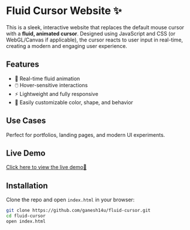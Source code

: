 # Fluid Cursor Website ✨

This is a sleek, interactive website that replaces the default mouse cursor with a **fluid, animated cursor**. Designed using JavaScript and CSS (or WebGL/Canvas if applicable), the cursor reacts to user input in real-time, creating a modern and engaging user experience.

## Features
- 🔵 Real-time fluid animation
- 🖱️ Hover-sensitive interactions
- ⚡ Lightweight and fully responsive
- 🎨 Easily customizable color, shape, and behavior

## Use Cases
Perfect for portfolios, landing pages, and modern UI experiments.

## Live Demo
[Click here to view the live demo💚](https://projectsai.netlify.app/)

## Installation
Clone the repo and open `index.html` in your browser:
```bash
git clone https://github.com/ganesh14u/fluid-cursor.git
cd fluid-cursor
open index.html

